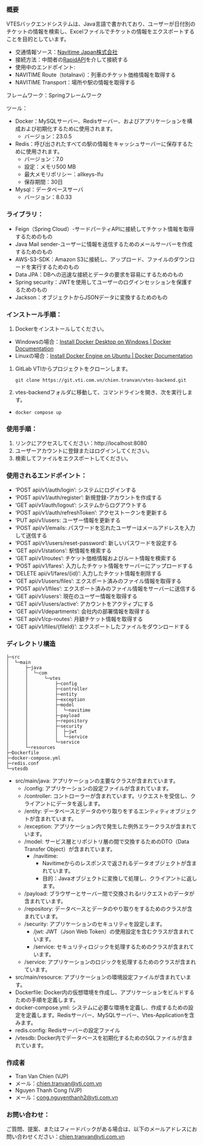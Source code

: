 ### 概要

VTESバックエンドシステムは、Java言語で書かれており、ユーザーが日付別のチケットの情報を検索し、Excelファイルでチケットの情報をエクスポートすることを目的としています。

- 交通情報ソース：[Navitime Japan株式会社](https://api-sdk.navitime.co.jp/api/specs/)
- 接続方法：中間者の[RapidAPI](https://rapidapi.com/search/navitime)を介して接続する
- 使用中のエンドポイント:
- NAVITIME Route（totalnavi）：列車のチケット価格情報を取得する
- NAVITIME Transport：場所や駅の情報を取得する

フレームワーク：Springフレームワーク

ツール：

- Docker：MySQLサーバー、Redisサーバー、およびアプリケーションを構成および初期化するために使用されます。
    - バージョン：23.0.5
- Redis：呼び出されたすべての駅の情報をキャッシュサーバーに保存するために使用されます。
    - バージョン：7.0
    - 設定：メモリ500 MB
    - 最大メモリポリシー：allkeys-lfu
    - 保存期間：30日
- Mysql：データベースサーバ
    - バージョン：8.0.33

### ライブラリ：

- Feign（Spring Cloud）-サードパーティAPIに接続してチケット情報を取得するためのもの
- Java Mail sender-ユーザーに情報を送信するためのメールサーバーを作成するためのもの
- AWS-S3-SDK：Amazon S3に接続し、アップロード、ファイルのダウンロードを実行するためのもの
- Data JPA：DBへの迅速な接続とデータの要求を容易にするためのもの
- Spring security：JWTを使用してユーザーのログインセッションを保護するためのもの
- Jackson：オブジェクトからJSONデータに変換するためのもの

### インストール手順：

1. Dockerをインストールしてください。
- Windowsの場合：[Install Docker Desktop on Windows | Docker Documentation](https://docs.docker.com/desktop/install/windows-install/)
- Linuxの場合：[Install Docker Engine on Ubuntu | Docker Documentation](https://docs.docker.com/engine/install/ubuntu/)
1. GitLab VTIからプロジェクトをクローンします。
    
    `git clone https://git.vti.com.vn/chien.tranvan/vtes-backend.git`
    
2. vtes-backendフォルダに移動して、コマンドラインを開き、次を実行します。
- `docker compose up`

### 使用手順：

1. リンクにアクセスしてください：http://localhost:8080
2. ユーザーアカウントに登録またはログインしてください。
3. 検索してファイルをエクスポートしてください。

### 使用されるエンドポイント：

- ‘POST api/v1/auth/login’: システムにログインする
- ‘POST api/v1/auth/register’: 新規登録-アカウントを作成する
- ‘GET api/v1/auth/logout’: システムからログアウトする
- ‘POST api/v1/auth/refreshToken’: アクセストークンを更新する
- ‘PUT api/v1/users: ユーザー情報を更新する
- ‘POST api/v1/emails: パスワードを忘れたユーザーはメールアドレスを入力して送信する
- ‘POST api/v1/users/reset-password’: 新しいパスワードを設定する
- ‘GET api/v1/stations’: 駅情報を検索する
- ‘GET api/v1/routes’: チケット価格情報およびルート情報を検索する
- ‘POST api/v1/fares’: 入力したチケット情報をサーバーにアップロードする
- ‘DELETE api/v1/fares/{id}’: 入力したチケット情報を削除する
- ‘GET api/v1/users/files’: エクスポート済みのファイル情報を取得する
- ‘POST api/v1/files’: エクスポート済みのファイル情報をサーバーに送信する
- ‘GET api/v1/users’: 現在のユーザー情報を取得する
- ‘GET api/v1/users/active’: アカウントをアクティブにする
- ‘GET api/v1/departments’: 会社内の部署情報を取得する
- ‘GET api/v1/cp-routes’: 月額チケット情報を取得する
- ‘GET api/v1/files/{fileId}’: エクスポートしたファイルをダウンロードする

### ディレクトリ構造

```
├─src
│  └─main
│      ├─java
│      │  └─com
│      │      └─vtes
│      │          ├─config
│      │          ├─controller
│      │          ├─entity
│      │          ├─exception
│      │          ├─model
│      │          │  └─navitime
│      │          ├─payload
│      │          ├─repository
│      │          ├─security
│      │          │  ├─jwt
│      │          │  └─service
│      │          └─service
│      └─resources
├─Dockerfile
├─docker-compose.yml
├─redis.conf
└─vtesdb
```
- src/main/java: アプリケーションの主要なクラスが含まれています。
    - /config: アプリケーションの設定ファイルが含まれています。
    - /controller: コントローラーが含まれています。リクエストを受信し、クライアントにデータを返します。
    - /entity: データベースとデータのやり取りをするエンティティオブジェクトが含まれています。
    - /exception: アプリケーション内で発生した例外エラークラスが含まれています。
    - /model: サービス層とリポジトリ層の間で交換するためのDTO（Data Transfer Object）が含まれています。
        - /navitime:
            - Navitimeからのレスポンスで返されるデータオブジェクトが含まれています。
            - 目的：Javaオブジェクトに変換して処理し、クライアントに返します。
    - /payload: ブラウザーとサーバー間で交換されるrリクエストのデータが含まれています。
    - /repository: データベースとデータのやり取りをするためのクラスが含まれています。
    - /security: アプリケーションのセキュリティを設定します。
        - /jwt: JWT（Json Web Token）の使用設定を含むクラスが含まれています。
        - /service: セキュリティロジックを処理するためのクラスが含まれています。
    - /service: アプリケーションのロジックを処理するためのクラスが含まれています。
- src/main/resource: アプリケーションの環境設定ファイルが含まれています。
- Dockerfile: Docker内の仮想環境を作成し、アプリケーションをビルドするための手順を定義します。
- docker-compose.yml: システムに必要な環境を定義し、作成するための設定を定義します。Redisサーバー、MySQLサーバー、Vtes-Applicationを含みます。
- redis.config: Redisサーバーの設定ファイル
- /vtesdb: Docker内でデータベースを初期化するためのSQLファイルが含まれています。

### 作成者

- Tran Van Chien (VJP)
- メール：[chien.tranvan@vti.com.vn](mailto:chien.tranvan@vti.com.vn)
- Nguyen Thanh Cong (VJP)
- メール：[cong.nguyenthanh2@vti.com.vn](mailto:cong.nguyenthanh2@vti.com.vn)

### お問い合わせ：

ご質問、提案、またはフィードバックがある場合は、以下のメールアドレスにお問い合わせください：[chien.tranvan@vti.com.vn](mailto:chien.tranvan@vti.com.vn)
